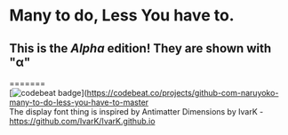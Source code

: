 # Many to do, Less You have to.
## This is the _Alpha_ edition! They are shown with "**α**"
=======<br>
[![codebeat badge](https://codebeat.co/badges/90d344de-5e0b-46d3-8c91-e7834fb7f719)](https://codebeat.co/projects/github-com-naruyoko-many-to-do-less-you-have-to-master<br>
The display font thing is inspired by Antimatter Dimensions by IvarK - https://github.com/IvarK/IvarK.github.io<br>
